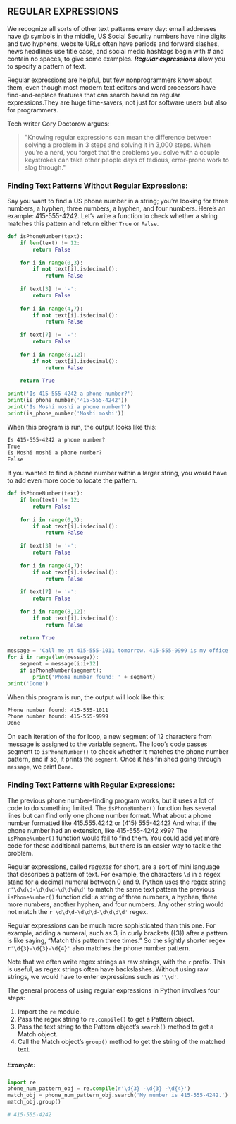 ## REGULAR EXPRESSIONS
We recognize all sorts of other text patterns every day: email addresses have @ symbols in the middle, US Social Security numbers have nine digits and two hyphens, website URLs often have periods and forward slashes, news headlines use title case, and social media hashtags begin with # and contain no spaces, to give some examples. ***Regular expressions*** allow you to specify a pattern of text.  

Regular expressions are helpful, but few nonprogrammers know about them, even though most modern text editors and word processors have find-and-replace features that can search based on regular expressions.They are huge time-savers, not just for software users but also for programmers.

Tech writer Cory Doctorow argues:  
> "Knowing regular expressions can mean the difference between solving a problem in 3 steps and solving it in 3,000 steps. When you’re a nerd, you forget that the problems you solve with a couple keystrokes can take other people days of tedious, error-prone work to slog through."

### Finding Text Patterns Without Regular Expressions:
Say you want to find a US phone number in a string; you’re looking for three numbers, a hyphen, three numbers, a hyphen, and four numbers. Here’s an example: 415-555-4242.
Let’s write a function to check whether a string matches this pattern and return either `True` or `False`.
```python
def isPhoneNumber(text):
    if len(text) != 12:
        return False
    
    for i in range(0,3):
        if not text[i].isdecimal():
            return False
        
    if text[3] != '-':
        return False
    
    for i in range(4,7):
        if not text[i].isdecimal():
            return False
        
    if text[7] != '-':
        return False
    
    for i in range(8,12):
        if not text[i].isdecimal():
            return False
        
    return True

print('Is 415-555-4242 a phone number?')
print(is_phone_number('415-555-4242'))
print('Is Moshi moshi a phone number?')
print(is_phone_number('Moshi moshi'))
```
When this program is run, the output looks like this:
```txt
Is 415-555-4242 a phone number?
True
Is Moshi moshi a phone number?
False
```
If you wanted to find a phone number within a larger string, you would have to add even more code to locate the pattern.
```python
def isPhoneNumber(text):
    if len(text) != 12:
        return False
    
    for i in range(0,3):
        if not text[i].isdecimal():
            return False
        
    if text[3] != '-':
        return False
    
    for i in range(4,7):
        if not text[i].isdecimal():
            return False
        
    if text[7] != '-':
        return False
    
    for i in range(8,12):
        if not text[i].isdecimal():
            return False
        
    return True

message = 'Call me at 415-555-1011 tomorrow. 415-555-9999 is my office.'
for i in range(len(message)):
    segment = message[i:i+12]
    if isPhoneNumber(segment):
        print('Phone number found: ' + segment)
print('Done')
```
When this program is run, the output will look like this:
```txt
Phone number found: 415-555-1011
Phone number found: 415-555-9999
Done
```
On each iteration of the for loop, a new segment of 12 characters from message is assigned to the variable `segment`. The loop’s code passes segment to `isPhoneNumber()` to check whether it matches the phone number pattern, and if so, it prints the `segment`. Once it has finished going through `message`, we print `Done`.

### Finding Text Patterns with Regular Expressions:
The previous phone number–finding program works, but it uses a lot of code to do something limited. The `isPhoneNumber()` function has several lines but can find only one phone number format. What about a phone number formatted like 415.555.4242 or (415) 555-4242? And what if the phone number had an extension, like 415-555-4242 x99? The `isPhoneNumber()` function would fail to find them. You could add yet more code for these additional patterns, but there is an easier way to tackle the problem.  

Regular expressions, called *regexes* for short, are a sort of mini language that describes a pattern of text. For example, the characters `\d` in a regex stand for a decimal numeral between 0 and 9. Python uses the regex string `r'\d\d\d-\d\d\d-\d\d\d\d'` to match the same text pattern the previous `isPhoneNumber()` function did: a string of three numbers, a hyphen, three more numbers, another hyphen, and four numbers. Any other string would not match the `r'\d\d\d-\d\d\d-\d\d\d\d'` regex.  

Regular expressions can be much more sophisticated than this one. For example, adding a numeral, such as 3, in curly brackets ({3}) after a pattern is like saying, “Match this pattern three times.” So the slightly shorter regex `r'\d{3}-\d{3}-\d{4}'` also matches the phone number pattern.  

Note that we often write regex strings as raw strings, with the `r` prefix. This is useful, as regex strings often have backslashes. Without using raw strings, we would have to enter expressions such as `'\\d'`.

The general process of using regular expressions in Python involves four steps:
 1. Import the `re` module.
 2. Pass the regex string to `re.compile()` to get a Pattern object.
 3. Pass the text string to the Pattern object’s `search()` method to get a Match object.
 4. Call the Match object’s `group()` method to get the string of the matched text.

##### Example:
```python
import re
phone_num_pattern_obj = re.compile(r'\d{3} -\d{3} -\d{4}')
match_obj = phone_num_pattern_obj.search('My number is 415-555-4242.')
match_obj.group()

# 415-555-4242
```
